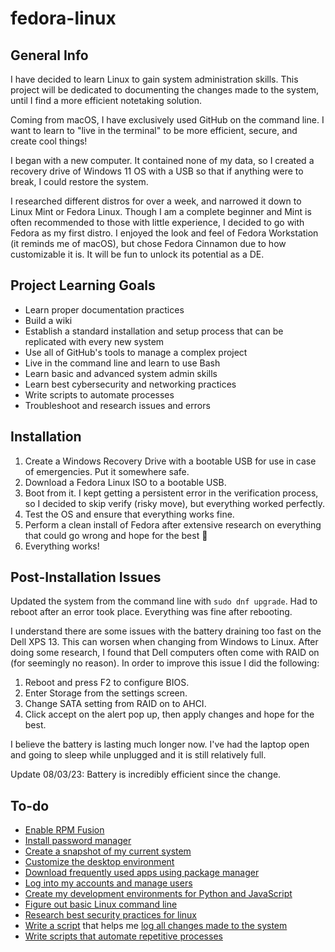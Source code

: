# fedora-linux
 
## General Info
I have decided to learn Linux to gain system administration skills. This project will be dedicated to documenting the changes made to the system, until I find a more efficient notetaking solution. 

Coming from macOS, I have exclusively used GitHub on the command line. I want to learn to "live in the terminal" to be more efficient, secure, and create cool things!

I began with a new computer. It contained none of my data, so I created a recovery drive of Windows 11 OS with a USB so that if anything were to break, I could restore the system.

I researched different distros for over a week, and narrowed it down to Linux Mint or Fedora Linux. Though I am a complete beginner and Mint is often recommended to those with little experience, I decided to go with Fedora as my first distro. I enjoyed the look and feel of Fedora Workstation (it reminds me of macOS), but chose Fedora Cinnamon due to how customizable it is. It will be fun to unlock its potential as a DE. 

## Project Learning Goals
* Learn proper documentation practices
* Build a wiki
* Establish a standard installation and setup process that can be replicated with every new system
* Use all of GitHub's tools to manage a complex project
* Live in the command line and learn to use Bash
* Learn basic and advanced system admin skills
* Learn best cybersecurity and networking practices
* Write scripts to automate processes
* Troubleshoot and research issues and errors

## Installation

1. Create a Windows Recovery Drive with a bootable USB for use in case of emergencies. Put it somewhere safe.
2. Download a Fedora Linux ISO to a bootable USB. 
3. Boot from it. I kept getting a persistent error in the verification process, so I decided to skip verify (risky move), but everything worked perfectly.
4. Test the OS and ensure that everything works fine. 
5. Perform a clean install of Fedora after extensive research on everything that could go wrong and hope for the best 🫢
6. Everything works!

## Post-Installation Issues

Updated the system from the command line with `sudo dnf upgrade`. Had to reboot after an error took place. Everything was fine after rebooting.

I understand there are some issues with the battery draining too fast on the Dell XPS 13. This can worsen when changing from Windows to Linux. After doing some research, I found that Dell computers often come with RAID on (for seemingly no reason). In order to improve this issue I did the following: 

1. Reboot and press F2 to configure BIOS.
2. Enter Storage from the settings screen.
3. Change SATA setting from RAID on to AHCI.
4. Click accept on the alert pop up, then apply changes and hope for the best. 

I believe the battery is lasting much longer now. I've had the laptop open and going to sleep while unplugged and it is still relatively full. 

Update 08/03/23: Battery is incredibly efficient since the change. 

## To-do

* [Enable RPM Fusion](https://docs.fedoraproject.org/en-US/fedora/latest/system-administrators-guide/package-management/DNF/)
* [Install password manager](https://www.makeuseof.com/install-set-up-bitwarden-linux/)
* [Create a snapshot of my current system](https://fedoraproject.org/wiki/Btrfs)
* [Customize the desktop environment](https://www.youtube.com/watch?v=AnNx-Se9wkc)
* [Download frequently used apps using package manager](https://docs.fedoraproject.org/en-US/fedora/latest/system-administrators-guide/package-management/DNF/#sec-Installing)
* [Log into my accounts and manage users](https://docs.fedoraproject.org/en-US/fedora/latest/system-administrators-guide/basic-system-configuration/Managing_Users_and_Groups/)
* [Create my development environments for Python and JavaScript](https://code.visualstudio.com/download)
* [Figure out basic Linux command line](https://linuxjourney.com/)
* [Research best security practices for linux](https://fedoraproject.org/wiki/SecurityBasics)
* [Write a script](https://www.freecodecamp.org/news/bash-scripting-tutorial-linux-shell-script-and-command-line-for-beginners/) that helps me [log all changes made to the system](https://www.reddit.com/r/linuxquestions/comments/q2pnpx/any_way_to_track_all_of_the_changes_made_to_a/)
* [Write scripts that automate repetitive processes](https://opensource.com/article/19/12/automation-bash-scripts)
